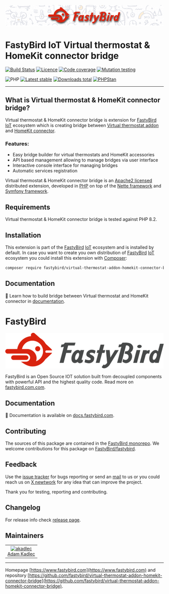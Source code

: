 <p align="center">
	<img src="https://github.com/fastybird/.github/blob/main/assets/repo_title.png?raw=true" alt="FastyBird"/>
</p>

# FastyBird IoT Virtual thermostat & HomeKit connector bridge

[![Build Status](https://img.shields.io/github/actions/workflow/status/FastyBird/virtual-thermostat-addon-homekit-connector-bridge/ci.yaml?style=flat-square)](https://github.com/FastyBird/virtual-thermostat-addon-homekit-connector-bridge/actions)
[![Licence](https://img.shields.io/github/license/FastyBird/virtual-thermostat-addon-homekit-connector-bridge?style=flat-square)](https://github.com/FastyBird/virtual-thermostat-addon-homekit-connector-bridge/blob/main/LICENSE.md)
[![Code coverage](https://img.shields.io/coverallsCoverage/github/FastyBird/virtual-thermostat-addon-homekit-connector-bridge?style=flat-square)](https://coveralls.io/r/FastyBird/virtual-thermostat-addon-homekit-connector-bridge)
[![Mutation testing](https://img.shields.io/endpoint?style=flat-square&url=https%3A%2F%2Fbadge-api.stryker-mutator.io%2Fgithub.com%2FFastyBird%2Fvirtual-thermostat-addon-homekit-connector-bridge%2Fmain)](https://dashboard.stryker-mutator.io/reports/github.com/FastyBird/virtual-thermostat-addon-homekit-connector-bridge/main)

![PHP](https://badgen.net/packagist/php/FastyBird/virtual-thermostat-addon-homekit-connector-bridge?cache=300&style=flat-square)
[![Latest stable](https://badgen.net/packagist/v/FastyBird/virtual-thermostat-addon-homekit-connector-bridge/latest?cache=300&style=flat-square)](https://packagist.org/packages/FastyBird/virtual-thermostat-addon-homekit-connector-bridge)
[![Downloads total](https://badgen.net/packagist/dt/FastyBird/virtual-thermostat-addon-homekit-connector-bridge?cache=300&style=flat-square)](https://packagist.org/packages/FastyBird/virtual-thermostat-addon-homekit-connector-bridge)
[![PHPStan](https://img.shields.io/badge/PHPStan-enabled-brightgreen.svg?style=flat-square)](https://github.com/phpstan/phpstan)

***

## What is Virtual thermostat & HomeKit connector bridge?

Virtual thermostat & HomeKit connector bridge is extension for [FastyBird](https://www.fastybird.com) [IoT](https://en.wikipedia.org/wiki/Internet_of_things) ecosystem
which is creating bridge between [Virtual thermostat addon](https://github.com/FastyBird/virtual-thermostat-addon) and [HomeKit connector](https://github.com/FastyBird/homekit-connector).

### Features:

- Easy bridge builder for virtual thermostats and HomeKit accessories
- API based management allowing to manage bridges via user interface
- Interactive console interface for managing bridges
- Automatic services registration

Virtual thermostat & HomeKit connector bridge is an [Apache2 licensed](http://www.apache.org/licenses/LICENSE-2.0) distributed extension, developed
in [PHP](https://www.php.net) on top of the [Nette framework](https://nette.org) and [Symfony framework](https://symfony.com).

## Requirements

Virtual thermostat & HomeKit connector bridge is tested against PHP 8.2.

## Installation

This extension is part of the [FastyBird](https://www.fastybird.com) [IoT](https://en.wikipedia.org/wiki/Internet_of_things) ecosystem and is installed by default.
In case you want to create you own distribution of [FastyBird](https://www.fastybird.com) [IoT](https://en.wikipedia.org/wiki/Internet_of_things) ecosystem you could install this extension with  [Composer](http://getcomposer.org/):

```sh
composer require fastybird/virtual-thermostat-addon-homekit-connector-bridge
```

## Documentation

:book: Learn how to build bridge between Virtual thermostat and HomeKit connector in [documentation](https://github.com/FastyBird/virtual-thermostat-addon-homekit-connector-bridge/wiki).

# FastyBird

<p align="center">
	<img src="https://github.com/fastybird/.github/blob/main/assets/fastybird_row.svg?raw=true" alt="FastyBird"/>
</p>

FastyBird is an Open Source IOT solution built from decoupled components with powerful API and the highest quality code. Read more on [fastybird.com.com](https://www.fastybird.com).

## Documentation

:book: Documentation is available on [docs.fastybird.com](https://docs.fastybird.com).

## Contributing

The sources of this package are contained in the [FastyBird monorepo](https://github.com/FastyBird/fastybird). We welcome
contributions for this package on [FastyBird/fastybird](https://github.com/FastyBird/).

## Feedback

Use the [issue tracker](https://github.com/FastyBird/fastybird/issues) for bugs reporting or send an [mail](mailto:code@fastybird.com)
to us or you could reach us on [X newtwork](https://x.com/fastybird) for any idea that can improve the project.

Thank you for testing, reporting and contributing.

## Changelog

For release info check [release page](https://github.com/FastyBird/fastybird/releases).

## Maintainers

<table>
	<tbody>
		<tr>
			<td align="center">
				<a href="https://github.com/akadlec">
					<img alt="akadlec" width="80" height="80" src="https://avatars3.githubusercontent.com/u/1866672?s=460&amp;v=4" />
				</a>
				<br>
				<a href="https://github.com/akadlec">Adam Kadlec</a>
			</td>
		</tr>
	</tbody>
</table>

***
Homepage [https://www.fastybird.com](https://www.fastybird.com) and
repository [https://github.com/fastybird/virtual-thermostat-addon-homekit-connector-bridge](https://github.com/fastybird/virtual-thermostat-addon-homekit-connector-bridge).
